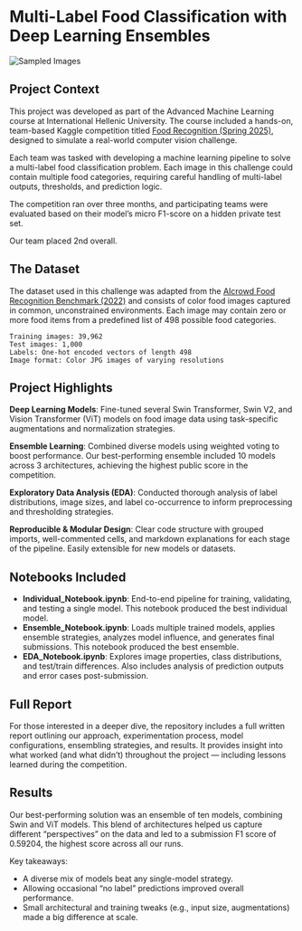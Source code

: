 # Multi-Label Food Classification with Deep Learning Ensembles



![Sampled Images](./random_images.png)

## Project Context

This project was developed as part of the Advanced Machine Learning course at International Hellenic University. The course included a hands-on, team-based Kaggle competition titled [Food Recognition (Spring 2025)](https://www.kaggle.com/competitions/food-recognition-spring-2025), designed to simulate a real-world computer vision challenge.

Each team was tasked with developing a machine learning pipeline to solve a multi-label food classification problem. Each image in this challenge could contain multiple food categories, requiring careful handling of multi-label outputs, thresholds, and prediction logic.

The competition ran over three months, and participating teams were evaluated based on their model’s micro F1-score on a hidden private test set.

Our team placed 2nd overall.

## The Dataset

The dataset used in this challenge was adapted from the [AIcrowd Food Recognition Benchmark (2022)](https://www.aicrowd.com/challenges/food-recognition-benchmark-2022) and consists of color food images captured in common, unconstrained environments. Each image may contain zero or more food items from a predefined list of 498 possible food categories.

    Training images: 39,962
    Test images: 1,000
    Labels: One-hot encoded vectors of length 498
    Image format: Color JPG images of varying resolutions

## Project Highlights

**Deep Learning Models**: 
Fine-tuned several Swin Transformer, Swin V2, and Vision Transformer (ViT) models on food image data using task-specific augmentations and normalization strategies.

**Ensemble Learning**: 
Combined diverse models using weighted voting to boost performance. Our best-performing ensemble included 10 models across 3 architectures, achieving the highest public score in the competition.

**Exploratory Data Analysis (EDA)**: 
Conducted thorough analysis of label distributions, image sizes, and label co-occurrence to inform preprocessing and thresholding strategies.

**Reproducible & Modular Design**: 
Clear code structure with grouped imports, well-commented cells, and markdown explanations for each stage of the pipeline. Easily extensible for new models or datasets.

## Notebooks Included

- **Individual_Notebook.ipynb**: End-to-end pipeline for training, validating, and testing a single model. This notebook produced the best individual model.
- **Ensemble_Notebook.ipynb**: Loads multiple trained models, applies ensemble strategies, analyzes model influence, and generates final submissions. This notebook produced the best ensemble.
- **EDA_Notebook.ipynb**: Explores image properties, class distributions, and test/train differences. Also includes analysis of prediction outputs and error cases post-submission.

## Full Report

For those interested in a deeper dive, the repository includes a full written report outlining our approach, experimentation process, model configurations, ensembling strategies, and results. It provides insight into what worked (and what didn’t) throughout the project — including lessons learned during the competition.

## Results

Our best-performing solution was an ensemble of ten models, combining Swin and ViT models. This blend of architectures helped us capture different “perspectives” on the data and led to a submission F1 score of 0.59204, the highest score across all our runs.

Key takeaways:
- A diverse mix of models beat any single-model strategy.
- Allowing occasional “no label” predictions improved overall performance.
- Small architectural and training tweaks (e.g., input size, augmentations) made a big difference at scale.
